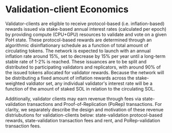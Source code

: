 # Validation-client Economics

Validator-clients are eligible to receive protocol-based \(i.e. inflation-based\) rewards issued via stake-based annual interest rates \(calculated per epoch\) by providing compute \(CPU+GPU\) resources to validate and vote on a given PoH state. These protocol-based rewards are determined through an algorithmic disinflationary schedule as a function of total amount of circulating tokens. The network is expected to launch with an annual inflation rate around 15%, set to decrease by 15% per year until a long-term stable rate of 1-2% is reached. These issuances are to be split and distributed to participating validators and replicators, with around 90% of the issued tokens allocated for validator rewards. Because the network will be distributing a fixed amount of inflation rewards across the stake-weighted valdiator set, any individual validator's interest rate will be a function of the amount of staked SOL in relation to the circulating SOL.

Additionally, validator clients may earn revenue through fees via state-validation transactions and Proof-of-Replication \(PoRep\) transactions. For clarity, we separately describe the design and motivation of these revenue distriubutions for validation-clients below: state-validation protocol-based rewards, state-validation transaction fees and rent, and PoRep-validation transaction fees.

